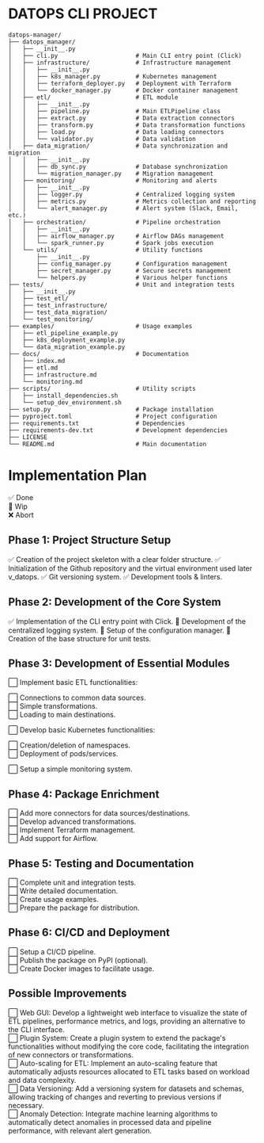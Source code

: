 # DATOPS CLI PROJECT

```plaintext
datops-manager/
├── datops_manager/
│   ├── __init__.py
│   ├── cli.py                      # Main CLI entry point (Click)
│   ├── infrastructure/             # Infrastructure management
│   │   ├── __init__.py
│   │   ├── k8s_manager.py          # Kubernetes management
│   │   ├── terraform_deployer.py   # Deployment with Terraform
│   │   └── docker_manager.py       # Docker container management
│   ├── etl/                        # ETL module
│   │   ├── __init__.py
│   │   ├── pipeline.py             # Main ETLPipeline class
│   │   ├── extract.py              # Data extraction connectors
│   │   ├── transform.py            # Data transformation functions
│   │   ├── load.py                 # Data loading connectors
│   │   └── validator.py            # Data validation
│   ├── data_migration/             # Data synchronization and migration
│   │   ├── __init__.py
│   │   ├── db_sync.py              # Database synchronization
│   │   └── migration_manager.py    # Migration management
│   ├── monitoring/                 # Monitoring and alerts
│   │   ├── __init__.py
│   │   ├── logger.py               # Centralized logging system
│   │   ├── metrics.py              # Metrics collection and reporting
│   │   └── alert_manager.py        # Alert system (Slack, Email, etc.)
│   ├── orchestration/              # Pipeline orchestration
│   │   ├── __init__.py
│   │   ├── airflow_manager.py      # Airflow DAGs management
│   │   └── spark_runner.py         # Spark jobs execution
│   └── utils/                      # Utility functions
│       ├── __init__.py
│       ├── config_manager.py       # Configuration management
│       ├── secret_manager.py       # Secure secrets management
│       └── helpers.py              # Various helper functions
├── tests/                          # Unit and integration tests
│   ├── __init__.py
│   ├── test_etl/
│   ├── test_infrastructure/
│   ├── test_data_migration/
│   └── test_monitoring/
├── examples/                       # Usage examples
│   ├── etl_pipeline_example.py
│   ├── k8s_deployment_example.py
│   └── data_migration_example.py
├── docs/                           # Documentation
│   ├── index.md
│   ├── etl.md
│   ├── infrastructure.md
│   └── monitoring.md
├── scripts/                        # Utility scripts
│   ├── install_dependencies.sh
│   └── setup_dev_environment.sh
├── setup.py                        # Package installation
├── pyproject.toml                  # Project configuration
├── requirements.txt                # Dependencies
├── requirements-dev.txt            # Development dependencies
├── LICENSE
└── README.md                       # Main documentation
```
# Implementation Plan
✅ Done\
🚧 Wip\
❌ Abort

## Phase 1: Project Structure Setup
✅ Creation of the project skeleton with a clear folder structure.
✅ Initialization of the Github repository and the virtual environment used later v_datops.
✅ Git versioning system.
✅ Development tools & linters.

## Phase 2: Development of the Core System
✅ Implementation of the CLI entry point with Click.
🚧 Development of the centralized logging system.
🚧 Setup of the configuration manager.
🚧 Creation of the base structure for unit tests.

## Phase 3: Development of Essential Modules
⬜ Implement basic ETL functionalities:

⬜ Connections to common data sources.\
⬜ Simple transformations.\
⬜ Loading to main destinations.

⬜ Develop basic Kubernetes functionalities:

⬜ Creation/deletion of namespaces.\
⬜ Deployment of pods/services.

⬜ Setup a simple monitoring system.

## Phase 4: Package Enrichment
⬜ Add more connectors for data sources/destinations.\
⬜ Develop advanced transformations.\
⬜ Implement Terraform management.\
⬜ Add support for Airflow.

## Phase 5: Testing and Documentation
⬜ Complete unit and integration tests.\
⬜ Write detailed documentation.\
⬜ Create usage examples.\
⬜ Prepare the package for distribution.

## Phase 6: CI/CD and Deployment
⬜ Setup a CI/CD pipeline.\
⬜ Publish the package on PyPI (optional).\
⬜ Create Docker images to facilitate usage.

## Possible Improvements
⬜ Web GUI: Develop a lightweight web interface to visualize the state of ETL pipelines, performance metrics, and logs, providing an alternative to the CLI interface.\
⬜ Plugin System: Create a plugin system to extend the package's functionalities without modifying the core code, facilitating the integration of new connectors or transformations.\
⬜ Auto-scaling for ETL: Implement an auto-scaling feature that automatically adjusts resources allocated to ETL tasks based on workload and data complexity.\
⬜ Data Versioning: Add a versioning system for datasets and schemas, allowing tracking of changes and reverting to previous versions if necessary.\
⬜ Anomaly Detection: Integrate machine learning algorithms to automatically detect anomalies in processed data and pipeline performance, with relevant alert generation.